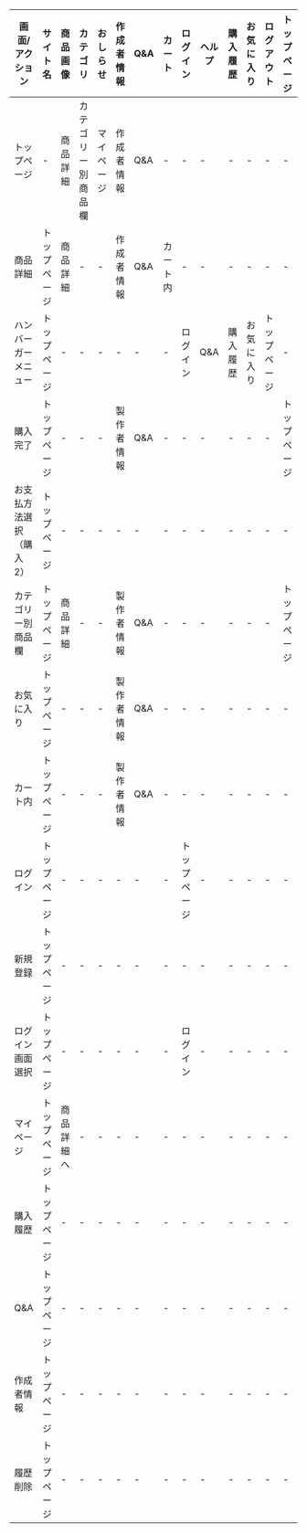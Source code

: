 |画面/アクション|サイト名|商品画像|カテゴリ|おしらせ|作成者情報|Q&A|カート|ログイン|ヘルプ|購入履歴|お気に入り|ログアウト|トップページ|確定|変更|登録|新規登録|
|---------------|--------|-------|--------|--------|---------|---|------|--------|-----|---------|---------|----------|------------|---|----|----|--------|
|トップページ|-|商品詳細|カテゴリー別商品欄|マイページ|作成者情報|Q&A|-|-|-|-|-|-|-|-|-|-|-|
|商品詳細|トップページ|商品詳細|-|-|作成者情報|Q&A|カート内|-|-|-|-|-|-|-|-|-|-|
|ハンバーガーメニュー|トップページ|-|-|-|-|-|-|ログイン|Q&A|購入履歴|お気に入り|トップページ|-|-|-|-|-|
|購入完了|トップページ|-|-|-|製作者情報|Q&A|-|-|-|-|-|-|トップページ|-|-|-|-|
|お支払方法選択（購入2）|トップページ|-|-|-|-|-|-|-|-|-|-|-|-|購入完了|マイページ|-|-|
|カテゴリー別商品欄|トップページ|商品詳細|-|-|製作者情報|Q&A|-|-|-|-|-|-|トップページ|-|-|-|-|
|お気に入り|トップページ|-|-|-|製作者情報|Q&A|-|-|-|-|-|-|-|-|トップページ|-|-|-|-|
|カート内|トップページ|-|-|-|製作者情報|Q&A|-|-|-|-|-|-|-|購入2|-|-|-|
|ログイン|トップページ|-|-|-|-|-|-|トップページ|-|-|-|-|-|-|-|-|-|
|新規登録|トップページ|-|-|-|-|-|-|-|-|-|-|-|-|-|-|トップページ|-|
|ログイン画面選択|トップページ|-|-|-|-|-|-|ログイン|-|-|-|-|-|-|-|-|新規登録|
|マイページ|トップページ|商品詳細へ|-|-|-|-|-|-|-|-|-|-|-|-|-|-|-|
|購入履歴|トップページ|-|-|-|-|-|-|-|-|-|-|-|-|-|-|-|-|
|Q&A|トップページ|-|-|-|-|-|-|-|-|-|-|-|-|-|-|-|-|
|作成者情報|トップページ|-|-|-|-|-|-|-|-|-|-|-|-|-|-|-|-|
|履歴削除|トップページ|-|-|-|-|-|-|-|-|-|-|-|-|-|-|-|-|
